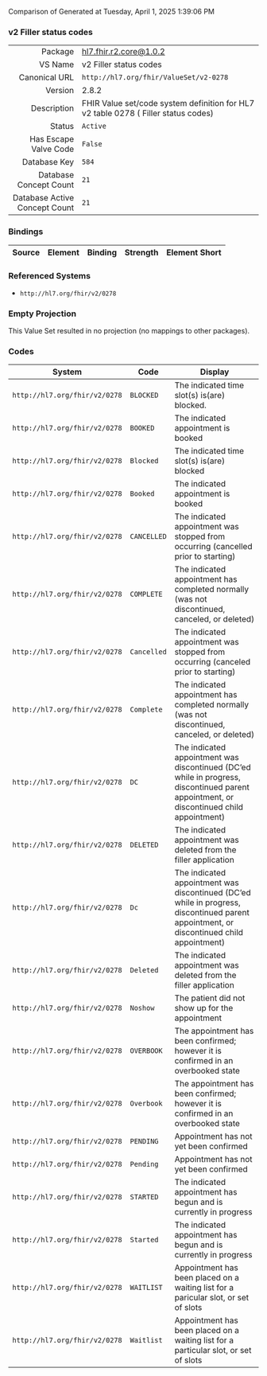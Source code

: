 Comparison of 
Generated at Tuesday, April 1, 2025 1:39:06 PM

### v2 Filler status codes

|      |     |
| ---: | --- |
| Package | hl7.fhir.r2.core@1.0.2 |
| VS Name | v2 Filler status codes |
| Canonical URL | `http://hl7.org/fhir/ValueSet/v2-0278` |
| Version | 2.8.2 |
| Description | FHIR Value set/code system definition for HL7 v2 table 0278 ( Filler status codes) |
| Status | `Active` |
| Has Escape Valve Code | `False` |
| Database Key | `584` |
| Database Concept Count | `21` |
| Database Active Concept Count | `21` |
### Bindings

| Source | Element | Binding | Strength | Element Short |
| ------ | ------- | ------- | -------- | ------------- |

### Referenced Systems

* `http://hl7.org/fhir/v2/0278`
### Empty Projection

This Value Set resulted in no projection (no mappings to other packages).

### Codes

| System | Code | Display |
| ------ | ---- | ------- |
| `http://hl7.org/fhir/v2/0278` | `BLOCKED` | The indicated time slot(s) is(are) blocked. |
| `http://hl7.org/fhir/v2/0278` | `BOOKED` | The indicated appointment is booked |
| `http://hl7.org/fhir/v2/0278` | `Blocked` | The indicated time slot(s) is(are) blocked |
| `http://hl7.org/fhir/v2/0278` | `Booked` | The indicated appointment is booked |
| `http://hl7.org/fhir/v2/0278` | `CANCELLED` | The indicated appointment was stopped from occurring (cancelled prior to starting) |
| `http://hl7.org/fhir/v2/0278` | `COMPLETE` | The indicated appointment has completed normally (was not discontinued, canceled, or deleted) |
| `http://hl7.org/fhir/v2/0278` | `Cancelled` | The indicated appointment was stopped from occurring (canceled prior to starting) |
| `http://hl7.org/fhir/v2/0278` | `Complete` | The indicated appointment has completed normally (was not discontinued, canceled, or deleted) |
| `http://hl7.org/fhir/v2/0278` | `DC` | The indicated appointment was discontinued (DC’ed while in progress, discontinued parent appointment, or discontinued child appointment) |
| `http://hl7.org/fhir/v2/0278` | `DELETED` | The indicated appointment was deleted from the filler application |
| `http://hl7.org/fhir/v2/0278` | `Dc` | The indicated appointment was discontinued (DC’ed while in progress, discontinued parent appointment, or discontinued child appointment) |
| `http://hl7.org/fhir/v2/0278` | `Deleted` | The indicated appointment was deleted from the filler application |
| `http://hl7.org/fhir/v2/0278` | `Noshow` | The patient did not show up for the appointment |
| `http://hl7.org/fhir/v2/0278` | `OVERBOOK` | The appointment has been confirmed; however it is confirmed in an overbooked state |
| `http://hl7.org/fhir/v2/0278` | `Overbook` | The appointment has been confirmed; however it is confirmed in an overbooked state |
| `http://hl7.org/fhir/v2/0278` | `PENDING` | Appointment has not yet been confirmed |
| `http://hl7.org/fhir/v2/0278` | `Pending` | Appointment has not yet been confirmed |
| `http://hl7.org/fhir/v2/0278` | `STARTED` | The indicated appointment has begun and is currently in progress |
| `http://hl7.org/fhir/v2/0278` | `Started` | The indicated appointment has begun and is currently in progress |
| `http://hl7.org/fhir/v2/0278` | `WAITLIST` | Appointment has been placed on a waiting list for a paricular slot, or set of slots |
| `http://hl7.org/fhir/v2/0278` | `Waitlist` | Appointment has been placed on a waiting list for a particular slot, or set of slots |
